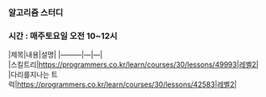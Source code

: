### 알고리즘 스터디
### 시간 : 매주토요일 오전 10~12시

|제목|내용|설명|
|———|—|—|                                               
|스킬트리|https://programmers.co.kr/learn/courses/30/lessons/49993|레벨2|
|다리를지나는 트럭|https://programmers.co.kr/learn/courses/30/lessons/42583|레벨2|
